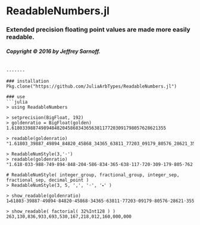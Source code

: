 # ReadableNumbers.jl

### Extended precision floating point values are made more easily readable.
     
##### Copyright © 2016 by Jeffrey Sarnoff.

 ```

-------

### installation
Pkg.clone("https://github.com/JuliaArbTypes/ReadableNumbers.jl")

### use
```julia
> using ReadableNumbers

> setprecision(BigFloat, 192)
> goldenratio = BigFloat(golden)
1.6180339887498948482045868343656381177203091798057628621355

> readable(goldenratio)
"1.61803_39887_49894_84820_45868_34365_63811_77203_09179_80576_28621_355"

> ReadableNumStyle(3,'⋅')
> readable(goldenratio)
"1.618⋅033⋅988⋅749⋅894⋅848⋅204⋅586⋅834⋅365⋅638⋅117⋅720⋅309⋅179⋅805⋅762⋅862⋅135⋅5"

# ReadableNumStyle( integer_group, fractional_group, integer_sep, fractional_sep, decimal_point )
> ReadableNumStyle(3, 5, ',', '◦', '⬩' )

> show_readable(goldenratio)
1⬩61803◦39887◦49894◦84820◦45868◦34365◦63811◦77203◦09179◦80576◦28621◦355

> show_readable( factorial( 32%Int128 ) )
263,130,836,933,693,530,167,218,012,160,000,000


```

